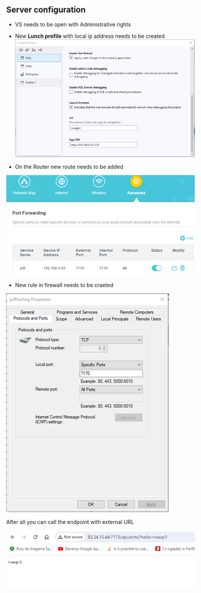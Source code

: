 
## Server configuration

- VS needs to be open with Administrative rights
- New **Lunch profile** with local ip address needs to be created
![](Images/LaunchProfile.png)

- On the Router new route needs to be added 

![](Images/Router.png)

- New rule in firewall needs to be craeted

![](Images/TCPRule.png)

After all you can call the endpoint with external URL

![](Images/Request.png)